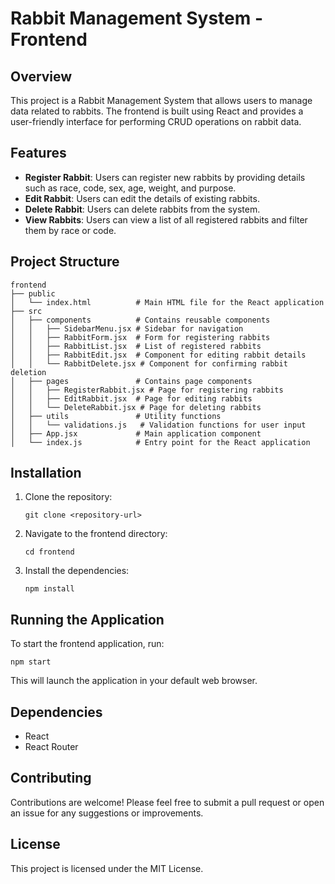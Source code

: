 # Rabbit Management System - Frontend

## Overview
This project is a Rabbit Management System that allows users to manage data related to rabbits. The frontend is built using React and provides a user-friendly interface for performing CRUD operations on rabbit data.

## Features
- **Register Rabbit**: Users can register new rabbits by providing details such as race, code, sex, age, weight, and purpose.
- **Edit Rabbit**: Users can edit the details of existing rabbits.
- **Delete Rabbit**: Users can delete rabbits from the system.
- **View Rabbits**: Users can view a list of all registered rabbits and filter them by race or code.

## Project Structure
```
frontend
├── public
│   └── index.html          # Main HTML file for the React application
├── src
│   ├── components          # Contains reusable components
│   │   ├── SidebarMenu.jsx # Sidebar for navigation
│   │   ├── RabbitForm.jsx  # Form for registering rabbits
│   │   ├── RabbitList.jsx  # List of registered rabbits
│   │   ├── RabbitEdit.jsx  # Component for editing rabbit details
│   │   └── RabbitDelete.jsx # Component for confirming rabbit deletion
│   ├── pages               # Contains page components
│   │   ├── RegisterRabbit.jsx # Page for registering rabbits
│   │   ├── EditRabbit.jsx  # Page for editing rabbits
│   │   └── DeleteRabbit.jsx # Page for deleting rabbits
│   ├── utils               # Utility functions
│   │   └── validations.js   # Validation functions for user input
│   ├── App.jsx             # Main application component
│   └── index.js            # Entry point for the React application
```

## Installation
1. Clone the repository:
   ```
   git clone <repository-url>
   ```
2. Navigate to the frontend directory:
   ```
   cd frontend
   ```
3. Install the dependencies:
   ```
   npm install
   ```

## Running the Application
To start the frontend application, run:
```
npm start
```
This will launch the application in your default web browser.

## Dependencies
- React
- React Router

## Contributing
Contributions are welcome! Please feel free to submit a pull request or open an issue for any suggestions or improvements.

## License
This project is licensed under the MIT License.